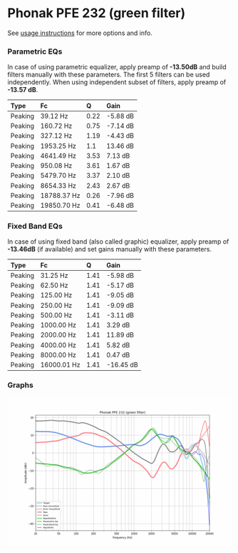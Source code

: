 # Phonak PFE 232 (green filter)
See [usage instructions](https://github.com/jaakkopasanen/AutoEq#usage) for more options and info.

### Parametric EQs
In case of using parametric equalizer, apply preamp of **-13.50dB** and build filters manually
with these parameters. The first 5 filters can be used independently.
When using independent subset of filters, apply preamp of **-13.57 dB**.

| Type    | Fc          |    Q | Gain     |
|:--------|:------------|:-----|:---------|
| Peaking | 39.12 Hz    | 0.22 | -5.88 dB |
| Peaking | 160.72 Hz   | 0.75 | -7.14 dB |
| Peaking | 327.12 Hz   | 1.19 | -4.43 dB |
| Peaking | 1953.25 Hz  | 1.1  | 13.46 dB |
| Peaking | 4641.49 Hz  | 3.53 | 7.13 dB  |
| Peaking | 950.08 Hz   | 3.61 | 1.67 dB  |
| Peaking | 5479.70 Hz  | 3.37 | 2.10 dB  |
| Peaking | 8654.33 Hz  | 2.43 | 2.67 dB  |
| Peaking | 18788.37 Hz | 0.26 | -7.96 dB |
| Peaking | 19850.70 Hz | 0.41 | -6.48 dB |

### Fixed Band EQs
In case of using fixed band (also called graphic) equalizer, apply preamp of **-13.46dB**
(if available) and set gains manually with these parameters.

| Type    | Fc          |    Q | Gain      |
|:--------|:------------|:-----|:----------|
| Peaking | 31.25 Hz    | 1.41 | -5.98 dB  |
| Peaking | 62.50 Hz    | 1.41 | -5.17 dB  |
| Peaking | 125.00 Hz   | 1.41 | -9.05 dB  |
| Peaking | 250.00 Hz   | 1.41 | -9.09 dB  |
| Peaking | 500.00 Hz   | 1.41 | -3.11 dB  |
| Peaking | 1000.00 Hz  | 1.41 | 3.29 dB   |
| Peaking | 2000.00 Hz  | 1.41 | 11.89 dB  |
| Peaking | 4000.00 Hz  | 1.41 | 5.82 dB   |
| Peaking | 8000.00 Hz  | 1.41 | 0.47 dB   |
| Peaking | 16000.01 Hz | 1.41 | -16.45 dB |

### Graphs
![](./Phonak%20PFE%20232%20(green%20filter).png)